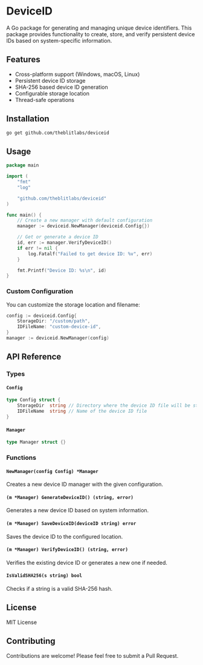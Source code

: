 # DeviceID

A Go package for generating and managing unique device identifiers. This package provides functionality to create, store, and verify persistent device IDs based on system-specific information.

## Features

- Cross-platform support (Windows, macOS, Linux)
- Persistent device ID storage
- SHA-256 based device ID generation
- Configurable storage location
- Thread-safe operations

## Installation

```bash
go get github.com/theblitlabs/deviceid
```

## Usage

```go
package main

import (
    "fmt"
    "log"

    "github.com/theblitlabs/deviceid"
)

func main() {
    // Create a new manager with default configuration
    manager := deviceid.NewManager(deviceid.Config{})

    // Get or generate a device ID
    id, err := manager.VerifyDeviceID()
    if err != nil {
        log.Fatalf("Failed to get device ID: %v", err)
    }

    fmt.Printf("Device ID: %s\n", id)
}
```

### Custom Configuration

You can customize the storage location and filename:

```go
config := deviceid.Config{
    StorageDir: "/custom/path",
    IDFileName: "custom-device-id",
}
manager := deviceid.NewManager(config)
```

## API Reference

### Types

#### `Config`

```go
type Config struct {
    StorageDir  string // Directory where the device ID file will be stored
    IDFileName  string // Name of the device ID file
}
```

#### `Manager`

```go
type Manager struct {}
```

### Functions

#### `NewManager(config Config) *Manager`

Creates a new device ID manager with the given configuration.

#### `(m *Manager) GenerateDeviceID() (string, error)`

Generates a new device ID based on system information.

#### `(m *Manager) SaveDeviceID(deviceID string) error`

Saves the device ID to the configured location.

#### `(m *Manager) VerifyDeviceID() (string, error)`

Verifies the existing device ID or generates a new one if needed.

#### `IsValidSHA256(s string) bool`

Checks if a string is a valid SHA-256 hash.

## License

MIT License

## Contributing

Contributions are welcome! Please feel free to submit a Pull Request.

